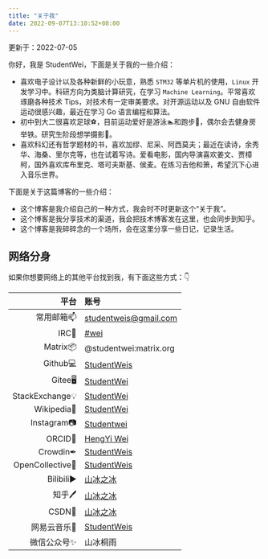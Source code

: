 ```yaml
---
title: "关于我"
date: 2022-09-07T13:10:52+08:00
---
```


更新于：2022-07-05

你好，我是 StudentWei，下面是关于我的一些介绍：

- 喜欢电子设计以及各种新鲜的小玩意，熟悉 `STM32` 等单片机的使用，`Linux`  开发学习中。科研方向为类脑计算研究，在学习 `Machine Learning`。平常喜欢琢磨各种技术 Tips，对技术有一定审美要求。对开源运动以及 GNU 自由软件运动很感兴趣，最近在学习 Go 语言编程和算法。
- 初中到大二很喜欢足球⚽，目前运动爱好是游泳🏊‍和跑步🏃‍，偶尔会去健身房举铁。研究生阶段想学摄影📸。
- 喜欢科幻还有哲学题材的书，喜欢加缪、尼采、阿西莫夫；最近在读诗，余秀华、海桑、里尔克等，也在试着写诗。爱看电影，国内导演喜欢姜文、贾樟柯，国外喜欢库布里克、塔可夫斯基、侯麦。在练习吉他和箫，希望沉下心进入音乐世界。

下面是关于这篇博客的一些介绍：

- 这个博客是我介绍自己的一种方式，我会时不时更新这个“关于我”。
- 这个博客是我分享技术的渠道，我会把技术博客发在这里，也会同步到知乎。
- 这个博客是我碎碎念的一个场所，会在这里分享一些日记，记录生活。

## 网络分身

如果你想要网络上的其他平台找到我，有下面这些方式：👇

| 平台 | 账号 |
| ------------: | :----------------------------------------------------------- |
| 常用邮箱📫     |                    studentweis@gmail.com                     |
| IRC📡        |          [#wei](https://web.libera.chat/?chan=#wei)          |
| Matrix📦 | @studentwei:matrix.org |
| Github💻     |         [StudentWeis](https://github.com/StudentWeis)         |
| Gitee🖥 | [StudentWei](https://gitee.com/studentwei) |
| StackExchange💡 | [StudentWei](https://stackexchange.com/users/21079937/studentwei) |
| Wikipedia📜 | [StudentWei](https://zh.wikipedia.org/wiki/User:StudentWei) |
| Instagram📷 | [Studentwei](https://www.instagram.com/studentwei/) |
| ORCID📝 | [HengYi Wei](https://orcid.org/0000-0003-4068-821X) |
| Crowdin✒ | [StudentWeis](https://crowdin.com/profile/studentweis/) |
| OpenCollective🚪 | [StudentWeis](https://opencollective.com/studentweis) |
| Bilibili▶   |       [山冰之冰](https://space.bilibili.com/376065343)       |
| 知乎🖊 | [山冰之冰](https://www.zhihu.com/people/wei-heng-yi-eh) |
| CSDN📰 | [山冰之冰](https://blog.csdn.net/weixin_45943587) |
| 网易云音乐🎵 | [StudentWeis](https://music.163.com/#/user/home?id=1596651756) |
| 微信公众号✨ | 山冰桐雨 |
